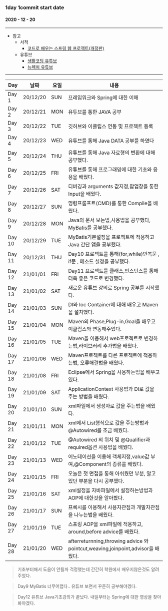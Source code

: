 ### 1day 1commit start date 
#### 2020 - 12 - 20

------------------------

* 참고
  * 서적
    * [코드로 배우는 스프링 웹 프로젝트(개정판)](https://book.naver.com/bookdb/book_detail.nhn?bid=13993776)
  * 유튜브
    * [생활코딩 유튜브](https://www.youtube.com/user/egoing2)
    * [뉴렉처 유튜브](https://www.youtube.com/user/newlec1)
------------------------

Day | 날짜 | 요일 | 내용 |
---|---|---| --- | 
Day 1 | 20/12/20 | SUN | 프레임워크와 Spring에 대한 이해 |
Day 2 | 20/12/21 | MON | 유튜브를 통한 JAVA 공부 |
Day 3 | 20/12/22 | TUE | 깃허브와 이클립스 연동 및 프로젝트 등록 |
Day 4 | 20/12/23 | WED | 유튜브를 통해 Java DATA 공부를 하였다 |
Day 5 | 20/12/24 | THU | 유튜브를 통해 Java 자료형의 변환에 대해 공부했다.|
Day 6 | 20/12/25 | FRI | 유튜브를 통해 프로그래밍에 대한 기초와 응용을 배웠다.|
Day 7 | 20/12/26 | SAT | 디버깅과 arguments 값지정,팝업창을 통한 Input을 배웠다.|
Day 8 | 20/12/27 | SUN | 명령프롬프트(CMD)를 통한 Compile을 배웠다. |
Day 9 | 20/12/28 | MON | Java의 문서 보는법,사용법을 공부했다, MyBatis를 공부했다. |
Day 10 | 20/12/29 | TUE | MyBatis기본설정을 프로젝트에 적용하고 Java 간단 앱을 공부했다. |
Day 11 | 20/12/31 | THU | Day10 프로젝트를 통해(for,while)반복문 , if문 , 메소드 설정을 공부했다. |
Day 12 | 21/01/01 | FRI | Day11 프로젝트를 클래스,인스턴스를 통해 더욱 좋은 코드로 변경했다. |
Day 13 | 21/01/02 | SAT | 새로운 유튜브 강의로 Spring 공부를 시작했다. |
Day 14 | 21/01/03 | SUN | DI와 Ioc Container에 대해 배우고 Maven을 설치했다.|
Day 15 | 21/01/04 | MON | Maven의 Phase,Plug-in,Goal을 배우고 이클립스와 연동해주었다.|
Day 16 | 21/01/05 | TUE | Maven을 이용해서 web프로젝트로 변경하는법,라이브러리 추가법을 배웠다.|
Day 17 | 21/01/06 | WED | Maven프로젝트를 다른 프로젝트에 적용하는법, 오류해결법을 배웠다.|
Day 18 | 21/01/08 | FRI | Eclipse에서 Spring을 사용하는법을 배우고있다. |
Day 19 | 21/01/09 | SAT | ApplicationContext 사용법과 DI로 값을 주는 방법을 배웠다. |
Day 20 | 21/01/10 | SUN | xml파일에서 생성자로 값을 주는법을 배웠다. |
Day 21 | 21/01/11 | MON | xml에서 List형식으로 값을 주는방법과 @Autowired를 조금 배웠다. |
Day 22 | 21/01/12 | TUE | @Autowired 의 위치 및 @Qualifier과 required옵션 사용법을 배웠다. |
Day 23 | 21/01/13 | WED | 어노테이션을 이용해 객체지정,value값 부여,@Component의 종류를 배웠다. |
Day 24 | 21/01/15 | FRI | 오늘은 첫 면접을 통해 아쉬웠던 부분, 알고있던 부분을 다시 공부했다. |
Day 25 | 21/01/16 | SAT | xml설정을 자바파일에서 설정하는방법과 AOP에 대한것을 알아봤다. |
Day 26 | 21/01/17 | SUN | 프록시를 이용해서 사용자관점과 개발자관점을 나누는법을 배웠다. |
Day 27 | 21/01/19 | TUE | 스프링 AOP을 xml파일에 적용하고, around,before advice를 배웠다. |
Day 28 | 21/01/20 | WED | afterreturnning,throwing advice 와 pointcut,weaving,joinpoint,advisor을 배웠다. |

> 기초부터해서 도움이 안될까 걱정했는데 간간히 학원에서 배우지않은것도 알려주었다.

> Day9 MyBatis 너무어렵다.. 유튜브 보면서 꾸준히 공부해야겠다.

> Day12 유튜브 Java기초강의가 끝났다. 내일부터는 Spring에 대한 영상을 찾아봐야겠다.
